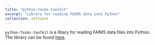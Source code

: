 ```yaml
---
title: "python-faims-toolkit"
excerpt: "Library for reading FAIMS data into Python"
collection: software
---
```


`python-faims-toolkit` is a libary for reading FAIMS data files into Python. The library can be found
[here](https://github.com/aboustati/python-faims-toolkit).
